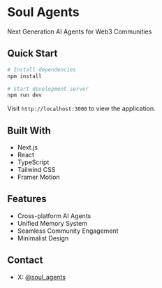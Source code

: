 # Soul Agents

Next Generation AI Agents for Web3 Communities

## Quick Start

```bash
# Install dependencies
npm install

# Start development server
npm run dev
```

Visit `http://localhost:3000` to view the application.

## Built With

- Next.js
- React
- TypeScript
- Tailwind CSS
- Framer Motion

## Features

- Cross-platform AI Agents
- Unified Memory System
- Seamless Community Engagement
- Minimalist Design

## Contact

- X: [@soul_agents](https://x.com/soul_agents)